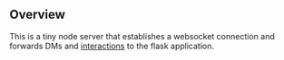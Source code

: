## Overview
This is a tiny node server that establishes a websocket connection
and forwards DMs and [interactions](https://discord.com/developers/docs/interactions/message-components)
to the flask application.